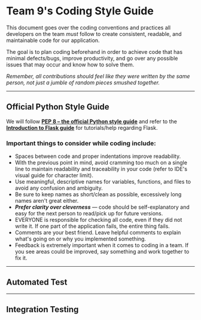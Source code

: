 # Team 9's Coding Style Guide 

This document goes over the coding conventions and practices all developers on the team _must_ follow to create consistent, readable, and maintainable code for our application.

The goal is to plan coding beforehand in order to achieve code that has minimal defects/bugs, improve productivity, and go over any possible issues that may occur and know how to solve them.

_Remember, all contributions should feel like they were written by the same person, not just a jumble of random pieces smushed together._

---

## Official Python Style Guide

We will follow [**PEP 8 – the official Python style guide**](https://peps.python.org/pep-0008/) and refer to the [**Introduction to Flask guide**](https://www.geeksforgeeks.org/flask-tutorial/) for tutorials/help regarding Flask.

### Important things to consider while coding include: 
- Spaces between code and proper indentations improve readability.
- With the previous point in mind, avoid cramming too much on a single line to maintain readability and traceability in your code (refer to IDE's visual guide for character limit).
- Use meaningful, descriptive names for variables, functions, and files to avoid any confusion and ambiguity.
- Be sure to keep names as short/clean as possible, excessively long names aren't great either.
- _**Prefer clarity over cleverness**_ — code should be self-explanatory and easy for the next person to read/pick up for future versions.
- EVERYONE is responsible for checking all code, even if they did not write it. If one part of the application fails, the entire thing fails.
- Comments are your best friend. Leave helpful comments to explain what's going on or why you implemented something.
- Feedback is extremely important when it comes to coding in a team. If you see areas could be improved, say something and work together to fix it.

---

## Automated Test

---

## Integration Testing
